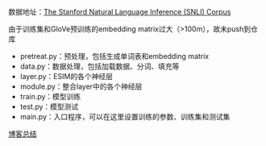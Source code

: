 数据地址：[The Stanford Natural Language Inference (SNLI) Corpus](https://nlp.stanford.edu/projects/snli/)

由于训练集和GloVe预训练的embedding matrix过大（>100m），故未push到仓库

* pretreat.py：预处理，包括生成单词表和embedding matrix
* data.py：数据处理，包括加载数据、分词、填充等
* layer.py：ESIM的各个神经层
* module.py：整合layer中的各个神经层
* train.py：模型训练
* test.py：模型测试
* main.py：入口程序，可以在这里设置训练的参数、训练集和测试集

[博客总结](https://www.cnblogs.com/WDZRMPCBIT/p/13418634.html)